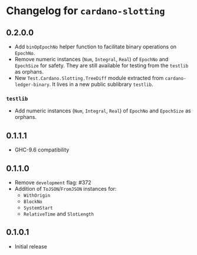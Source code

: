 # Changelog for `cardano-slotting`

## 0.2.0.0

* Add `binOpEpochNo` helper function to facilitate binary operations on
  `EpochNo`.
* Remove numeric instances (`Num`, `Integral`, `Real`) of `EpochNo` and
  `EpochSize` for safety. 
  They are still available for testing from the `testlib` as orphans.
* New `Test.Cardano.Slotting.TreeDiff` module extracted from
  `cardano-ledger-binary`. It lives in a new public sublibrary `testlib`.

### `testlib`

* Add numeric instances (`Num`, `Integral`, `Real`) of `EpochNo` and
  `EpochSize` as orphans.

## 0.1.1.1

* GHC-9.6 compatibility

## 0.1.1.0

* Remove `development` flag: #372
* Addition of `ToJSON`/`FromJSON` instances for:
  * `WithOrigin`
  * `BlockNo`
  * `SystemStart`
  * `RelativeTime` and `SlotLength`

## 0.1.0.1

* Initial release
